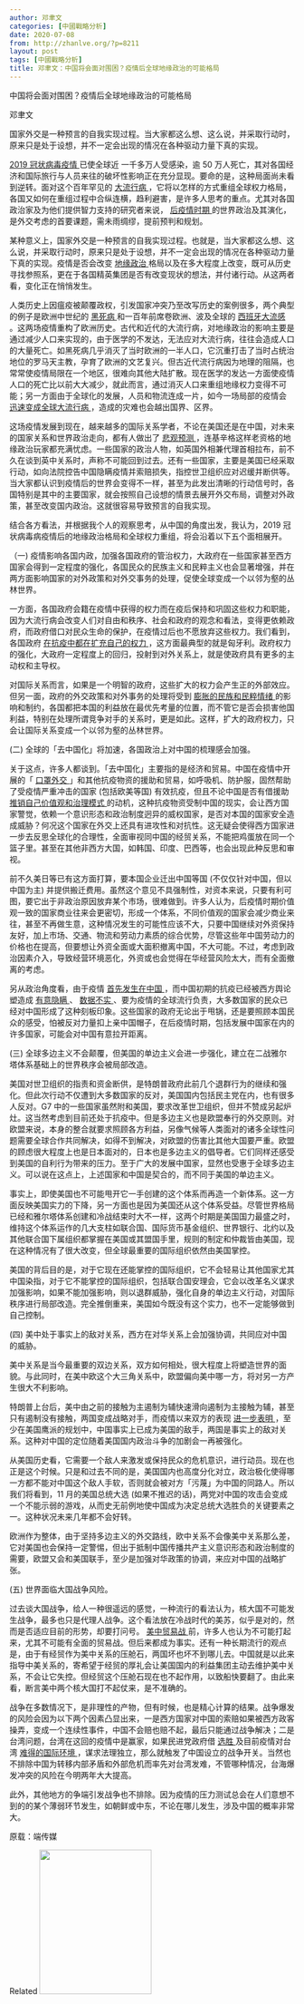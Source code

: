 ```yaml
---
author: 邓聿文
categories: [中國戰略分析]
date: 2020-07-08
from: http://zhanlve.org/?p=8211
layout: post
tags: [中國戰略分析]
title: 邓聿文：中国将会面对围困？疫情后全球地缘政治的可能格局
---
```


<div id="entry">
<div class="at-above-post addthis_tool" data-url="http://zhanlve.org/?p=8211">
</div>
<p>
  中国将会面对围困？疫情后全球地缘政治的可能格局
 </p>
<p>
  邓聿文
 </p>
<p>
</p>
<p>
  国家外交是一种预言的自我实现过程。当大家都这么想、这么说，并采取行动时，原来只是处于设想，并不一定会出现的情况在各种驱动力量下真的实现。
 </p>
<p>
<a href="https://nei.st/tag/the-coronavirus-crisis">
   2019 冠状病毒疫情
  </a>
  已使全球近 一千多万人受感染，逾 50 万人死亡，其对各国经济和国际旅行与人员来往的破坏性影响正在充分显现。要命的是，这种局面尚未看到逆转。面对这个百年罕见的
  <a href="https://nei.st/medium/caixin/cw895c">
   大流行病
  </a>
  ，它将以怎样的方式重组全球权力格局，各国又如何在重组过程中合纵连横，趋利避害，是许多人思考的重点。尤其对各国政治家及为他们提供智力支持的研究者来说，
  <a href="https://nei.st/medium/economist/bill-gates-on-how-to-fight-future-pandemics">
   后疫情时期
  </a>
  的世界政治及其演化，是外交考虑的首要课题，需未雨绸缪，提前预判和规划。
 </p>
<p>
  某种意义上，国家外交是一种预言的自我实现过程。也就是，当大家都这么想、这么说，并采取行动时，原来只是处于设想，并不一定会出现的情况在各种驱动力量下真的实现。疫情是否会改变
  <a href="https://nei.st/medium/initium/david-harvey-anti-capitalist-politics-in-the-time-of-covid-19">
   地缘政治
  </a>
  格局以及在多大程度上改变，既可从历史寻找参照系，更在于各国精英集团是否有改变现状的想法，并付诸行动。从这两者看，变化正在悄悄发生。
 </p>
<p>
  人类历史上因瘟疫被颠覆政权，引发国家冲突乃至改写历史的案例很多，两个典型的例子是欧洲中世纪的
  <a href="https://nei.st/medium/yimag/jdkz8bb9phg8">
   黑死病
  </a>
  和一百年前席卷欧洲、波及全球的
  <a href="https://nei.st/medium/yimag/uapiyb9myocwsonvgb07a6">
   西班牙大流感
  </a>
  。这两场疫情重构了欧洲历史。古代和近代的大流行病，对地缘政治的影响主要是通过减少人口来实现的，由于医学的不发达，无法应对大流行病，往往会造成人口的大量死亡。如黑死病几乎消灭了当时欧洲的一半人口，它沉重打击了当时占统治地位的罗马天主教，孕育了欧洲的文艺复兴。但古近代流行病因为地理的阻隔，也常常使疫情局限在一个地区，很难向其他大陆扩散。现在医学的发达一方面使疫情人口的死亡比以前大大减少，就此而言，通过消灭人口来重组地缘权力变得不可能；另一方面由于全球化的发展，人员和物流连成一片，如今一场局部的疫情会
  <a href="https://nei.st/medium/yimag/jdkz8bb9phg7">
   迅速变成全球大流行病
  </a>
  ，造成的灾难也会越出国界、区界。
 </p>
<p>
  这场疫情发展到现在，越来越多的国际关系学者，不论在美国还是在中国，对未来的国家关系和世界政治走向，都有人做出了
  <a href="https://nei.st/medium/why-this-crisis-is-a-turning-point-in-history">
   悲观预测
  </a>
  ，连基辛格这样老资格的地缘政治玩家都充满忧虑。一些国家的政治人物，如英国外相兼代理首相拉布，前不久在谈到英中关系时，声称不可能回到过去。还有一些国家，主要是美国已经采取行动，如向法院控告中国隐瞒疫情并索赔损失，指控世卫组织应对迟缓并断供等。当大家都认识到疫情后的世界会变得不一样，甚至为此发出清晰的行动信号时，各国特别是其中的主要国家，就会按照自己设想的情景去展开外交布局，调整对外政策，甚至改变国内政治。这就很容易导致预言的自我实现。
 </p>
<p>
  结合各方看法，并根据我个人的观察思考，从中国的角度出发，我认为，2019 冠状病毒病疫情后的地缘政治格局和全球权力重组，将会沿着以下五个面相展开。
 </p>
<p>
  （一) 疫情影响各国内政，加强各国政府的管治权力，大政府在一些国家甚至西方国家会得到一定程度的强化，各国民众的民族主义和民粹主义也会显著增强，并在两方面影响国家的对外政策和对外交事务的处理，促使全球变成一个以邻为壑的丛林世界。
 </p>
<p>
  一方面，各国政府会籍在疫情中获得的权力而在疫后保持和巩固这些权力和职能，因为大流行病会改变人们对自由和秩序、社会和政府的观念和看法，变得更依赖政府，而政府借口对民众生命的保护，在疫情过后也不愿放弃这些权力。我们看到，各国政府
  <a href="https://nei.st/medium/initium/opinion-will-data-leviathan-expand-after-epedimic">
   在抗疫中都在扩充自己的权力
  </a>
  ，这方面最典型的就是匈牙利。政府权力的强化，大政府一定程度上的回归，投射到对外关系上，就是使政府具有更多的主动权和主导权。
 </p>
<p>
  对国际关系而言，如果是一个明智的政府，这些扩大的权力会产生正的外部效应。但另一面，政府的外交政策和对外事务的处理将受到
  <a href="https://nei.st/medium/nytimes/crisis-tamed-china-sees-outsiders-as-new-peril">
   膨胀的民族和民粹情绪
  </a>
  的影响和制约，各国都把本国的利益放在最优先考量的位置，而不管它是否会损害他国利益，特别在处理所谓竞争对手的关系时，更是如此。这样，扩大的政府权力，只会让国际关系变成一个以邻为壑的丛林世界。
 </p>
<p>
  (二) 全球的「去中国化」将加速，各国政治上对中国的梳理感会加强。
 </p>
<p>
  关于这点，许多人都谈到。「去中国化」主要指的是经济和贸易。中国在疫情中开展的「
  <a href="https://nei.st/medium/nytimes/its-coronavirus-cases-dwindling-china-turns-focus-outward">
   口罩外交
  </a>
  」和其他抗疫物资的援助和贸易，如呼吸机、防护服，固然帮助了受疫情严重冲击的国家 (包括欧美等国) 有效抗疫，但且不论中国是否有借援助
  <a href="https://nei.st/medium/initium/mainland-pride-narrative-revival">
   推销自己价值观和治理模式
  </a>
  的动机，这种抗疫物资受制中国的现实，会让西方国家警觉，依赖一个意识形态和政治制度迥异的威权国家，是否对本国的国家安全造成威胁？何况这个国家在外交上还具有进攻性和对抗性。这无疑会使得西方国家进一步去反思全球化的合理性，全面审视同中国的经贸关系，不能把鸡蛋放在同一个篮子里。甚至在其他非西方大国，如韩国、印度、巴西等，也会出现此种反思和审视。
 </p>
<p>
  前不久美日等已有这方面打算，要本国企业迁出中国等国 (不仅仅针对中国，但以中国为主) 并提供搬迁费用。虽然这个意见不具强制性，对资本来说，只要有利可图，要它出于非政治原因放弃某个市场，很难做到。许多人认为，后疫情时期价值观一致的国家商业往来会更密切，形成一个体系，不同价值观的国家会减少商业来往，甚至不再做生意，这种情况发生的可能性应该不大，只要中国继续对外资保持友好，加上市场、交通、物流和劳动力素质的综合优势，尽管这些年中国劳动力的价格也在提高，但要想让外资全面或大面积撤离中国，不大可能。不过，考虑到政治因素介入，导致经营环境恶化，外资或也会觉得在华经营风险太大，而有全面撤离的考虑。
 </p>
<p>
  另从政治角度看，由于疫情
  <a href="https://nei.st/medium/caixin/cw889d">
   首先发生在中国
  </a>
  ，而中国初期的抗疫已经被西方舆论塑造成
  <a href="https://nei.st/medium/wsj/how-it-all-started-chinas-early-coronavirus-missteps">
   有意隐瞒
  </a>
  、
  <a href="https://nei.st/medium/nytimes/cia-seeks-to-verify-virus-totals-in-china-dismissing-official-tallies">
   数据不实
  </a>
  、要为疫情的全球流行负责，大多数国家的民众已经对中国形成了这种刻板印象。这些国家的政府无论出于甩锅，还是要照顾本国民众的感受，怕被反对力量扣上亲中国帽子，在后疫情时期，包括发展中国家在内的许多国家，可能会对中国有意拉开距离。
 </p>
<p>
  (三) 全球多边主义不会颠覆，但美国的单边主义会进一步强化，建立在二战雅尔塔体系基础上的世界秩序会被局部改造。
 </p>
<p>
  美国对世卫组织的指责和资金断供，是特朗普政府此前几个退群行为的继续和强化。但此次行动不仅遭到大多数国家的反对，美国国内包括民主党在内，也有很多人反对。G7 中的一些国家虽然附和美国，要求改革世卫组织，但并不赞成另起炉灶。这当然考虑到目前还处于抗疫中。但是多边主义也是欧盟奉行的外交原则。对欧盟来说，本身的整合就要求照顾各方利益，另像气候等人类面对的诸多全球性问题需要全球合作共同解决，如得不到解决，对欧盟的伤害比其他大国要严重。欧盟的顾虑很大程度上也是日本面对的，日本也是多边主义的倡导者。它们同样还感受到美国的自利行为带来的压力。至于广大的发展中国家，显然也受惠于全球多边主义。可以说在这点上，上述国家和中国是契合的，而不同于美国的单边主义。
 </p>
<p>
  事实上，即使美国也不可能甩开它一手创建的这个体系而再造一个新体系。这一方面反映美国实力的下降，另一方面也是因为美国还从这个体系受益。尽管世界格局已经和雅尔塔体系创建和冷战结束时大不一样，这两个时期是美国国力最盛之时，维持这个体系运作的几大支柱如联合国、国际货币基金组织、世界银行、北约以及其他联合国下属组织都掌握在美国或其盟国手里，规则的制定和仲裁皆由美国，现在这种情况有了很大改变，但全球最重要的国际组织依然由美国掌控。
 </p>
<p>
  美国的背后目的是，对于它现在还能掌控的国际组织，它不会轻易让其他国家尤其中国染指，对于它不能掌控的国际组织，包括联合国安理会，它会以改革名义谋求加强影响，如果不能加强影响，则以退群威胁，强化自身的单边主义行动，对国际秩序进行局部改造。完全推倒重来，美国如今既没有这个实力，也不一定能够做到自己控制。
 </p>
<p>
  (四) 美中处于事实上的敌对关系，西方在对华关系上会加强协调，共同应对中国的威胁。
 </p>
<p>
  美中关系是当今最重要的双边关系，双方如何相处，很大程度上将塑造世界的面貌。与此同时，在美中欧这个大三角关系中，欧盟偏向美中哪一方，将对另一方产生很大不利影响。
 </p>
<p>
  特朗普上台后，美中由之前的接触为主遏制为辅快速滑向遏制为主接触为辅，甚至只有遏制没有接触，两国变成战略对手，而疫情以来双方的表现
  <a href="https://nei.st/medium/initium/opinion-economy-us-china-future">
   进一步表明
  </a>
  ，至少在美国鹰派的规划中，中国事实上已成为美国的敌手，两国是事实上的敌对关系。这种对中国的定位随着美国国内政治斗争的加剧会一再被强化。
 </p>
<p>
  从美国历史看，它需要一个敌人来激发或保持民众的危机意识，进行动员。现在也正是这个时候。只是和过去不同的是，美国国内也高度分化对立，政治极化使得哪一方都不能对中国这个敌人手软，否则就会被对方「污蔑」为中国的同路人。所以我们将看到，11 月的美国总统大选 (如果不推迟的话)，两党对中国的攻击会变成一个不能示弱的游戏，从而史无前例地使中国成为决定总统大选胜负的关键要素之一。这种状况未来几年都不会好转。
 </p>
<p>
  欧洲作为整体，由于坚持多边主义的外交路线，欧中关系不会像美中关系那么差，它对美国也会保持一定警惕，但出于抵制中国传播共产主义意识形态和政治制度的需要，欧盟又会和美国联手，至少是加强对华政策的协调，来应对中国的战略扩张。
 </p>
<p>
  (五) 世界面临大国战争风险。
 </p>
<p>
  过去谈大国战争，给人一种很遥远的感觉，一种流行的看法认为，核大国不可能发生战争，最多也只是代理人战争。这个看法放在冷战时代的美苏，似乎是对的，然而是否适应目前的形势，却要打问号。
  <a href="https://nei.st/tag/us-china-trade-dispute">
   美中贸易战
  </a>
  前，许多人也认为不可能打起来，尤其不可能有全面的贸易战。但后来都成为事实。还有一种长期流行的观点是，由于有经贸作为美中关系的压舱石，两国坏也坏不到哪儿去。中国就是以此来指导中美关系的，寄希望于经贸的厚礼会让美国国内的利益集团主动去维护美中关系，不会让它失控。但经贸这个压舱石现在也不起作用，以致船快要翻了。由此来看，断言美中两个核大国打不起仗来，是不准确的。
 </p>
<p>
  战争在多数情况下，是非理性的产物，但有时候，也是精心计算的结果。战争爆发的风险会因为以下两个因素凸显出来，一是西方国家对中国的索赔如果被西方政客操弄，变成一个连续性事件，中国不会赔也赔不起，最后只能通过战争解决；二是台湾问题，台湾在这回的疫情中是赢家，如果民进党政府借
  <a href="https://nei.st/medium/nytimes/taiwan-voters-re-elect-president-in-a-rebuke-to-beijings-authority">
   选胜
  </a>
  及目前疫情对台湾
  <a href="https://nei.st/medium/initium/taiwan-2019ncov-who">
   难得的国际环境
  </a>
  ，谋求法理独立，那么就触发了中国设立的战争开关。当然也不排除中国为转移内部矛盾和外部危机而率先对台湾发难，不管哪种情况，台海爆发冲突的风险在今明两年大大提高。
 </p>
<p>
  此外，其他地方的争端引发战争也不排除。因为疫情的压力测试总会在人们意想不到的的某个薄弱环节发生，如朝鲜或中东，不论在哪儿发生，涉及中国的概率非常大。
 </p>
<p>
  原载：端传媒
 </p>
<p>
  Related
  <img alt="" class="aligncenter size-full wp-image-8212" height="255" src="http://zhanlve.org/wp-content/uploads/2020/07/邓聿文.jpg" width="198"/>
</p>
<!-- AddThis Advanced Settings above via filter on the_content -->
<!-- AddThis Advanced Settings below via filter on the_content -->
<!-- AddThis Advanced Settings generic via filter on the_content -->
<!-- AddThis Share Buttons above via filter on the_content -->
<!-- AddThis Share Buttons below via filter on the_content -->
<div class="at-below-post addthis_tool" data-url="http://zhanlve.org/?p=8211">
</div>
<!-- AddThis Share Buttons generic via filter on the_content -->
</div>
